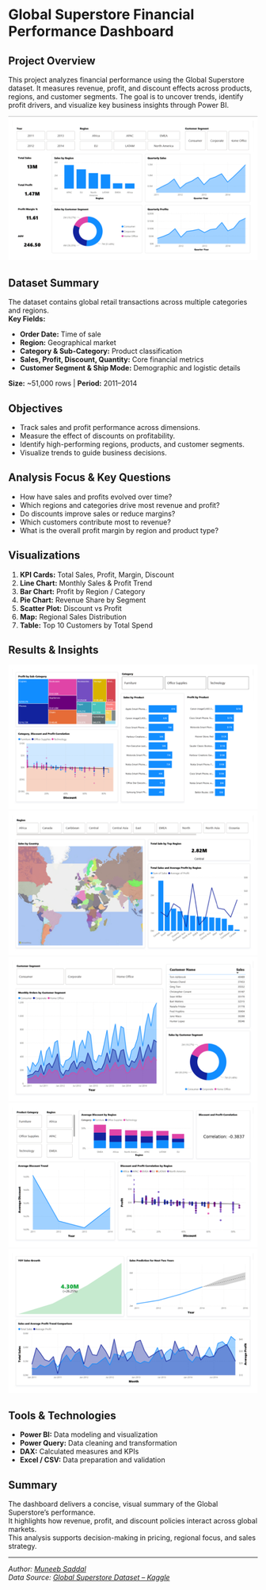 # Global Superstore Financial Performance Dashboard

## Project Overview
This project analyzes financial performance using the Global Superstore dataset. It measures revenue, profit, and discount effects across products, regions, and customer segments. The goal is to uncover trends, identify profit drivers, and visualize key business insights through Power BI.

![alt text](https://github.com/muneebsaddal/financial-performace-dashboard/blob/main/report-images/1.png)

## Dataset Summary
The dataset contains global retail transactions across multiple categories and regions.  
**Key Fields:**  
- **Order Date:** Time of sale  
- **Region:** Geographical market  
- **Category & Sub-Category:** Product classification  
- **Sales, Profit, Discount, Quantity:** Core financial metrics  
- **Customer Segment & Ship Mode:** Demographic and logistic details  

**Size:** ~51,000 rows | **Period:** 2011–2014  

## Objectives
- Track sales and profit performance across dimensions.  
- Measure the effect of discounts on profitability.  
- Identify high-performing regions, products, and customer segments.  
- Visualize trends to guide business decisions.

## Analysis Focus & Key Questions
- How have sales and profits evolved over time?  
- Which regions and categories drive most revenue and profit?  
- Do discounts improve sales or reduce margins?  
- Which customers contribute most to revenue?  
- What is the overall profit margin by region and product type?  

## Visualizations
1. **KPI Cards:** Total Sales, Profit, Margin, Discount  
2. **Line Chart:** Monthly Sales & Profit Trend  
3. **Bar Chart:** Profit by Region / Category  
4. **Pie Chart:** Revenue Share by Segment  
5. **Scatter Plot:** Discount vs Profit  
6. **Map:** Regional Sales Distribution  
7. **Table:** Top 10 Customers by Total Spend  

## Results & Insights
![alt text](https://github.com/muneebsaddal/financial-performace-dashboard/blob/main/report-images/2.png)
![alt text](https://github.com/muneebsaddal/financial-performace-dashboard/blob/main/report-images/3.png)
![alt text](https://github.com/muneebsaddal/financial-performace-dashboard/blob/main/report-images/4.png)
![alt text](https://github.com/muneebsaddal/financial-performace-dashboard/blob/main/report-images/5.png)
![alt text](https://github.com/muneebsaddal/financial-performace-dashboard/blob/main/report-images/6.png)

## Tools & Technologies
- **Power BI:** Data modeling and visualization  
- **Power Query:** Data cleaning and transformation  
- **DAX:** Calculated measures and KPIs  
- **Excel / CSV:** Data preparation and validation  

## Summary
The dashboard delivers a concise, visual summary of the Global Superstore’s performance.  
It highlights how revenue, profit, and discount policies interact across global markets.  
This analysis supports decision-making in pricing, regional focus, and sales strategy.

---

*Author: [Muneeb Saddal](https://github.com/muneebsaddal)*  
*Data Source: [Global Superstore Dataset – Kaggle](https://www.kaggle.com/datasets/fatihilhan/global-superstore-dataset)*
